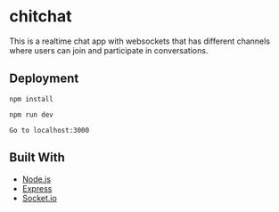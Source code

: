# chitchat
This is a realtime chat app with websockets that has different channels where users can join and participate in conversations. 

## Deployment
```
npm install

npm run dev

Go to localhost:3000
```

## Built With
* [Node.js](https://nodejs.org/en/)
* [Express](https://expressjs.com/)
* [Socket.io](https://socket.io/)
